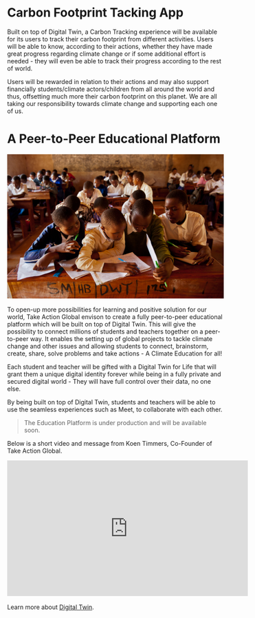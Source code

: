 # Carbon Footprint Tacking App 

Built on top of Digital Twin, a Carbon Tracking experience will be available for its users to track their carbon footprint from different activities. Users will be able to know, according to their actions, whether they have made great progress regarding climate change or if some additional effort is needed - they will even be able to track their progress according to the rest of world.  

Users will be rewarded in relation to their actions and may also support financially students/climate actors/children from all around the world and thus, offsetting much more their carbon footprint on this planet. We are all taking our responsibility towards climate change and supporting each one of us. 

# A Peer-to-Peer Educational Platform 

![](img/education_for_all.jpeg)

To open-up more possibilities for learning and positive solution for our world, Take Action Global envison to create a fully peer-to-peer educational platform which will be built on top of Digital Twin. This will give the possibility to connect millions of students and teachers together on a peer-to-peer way. It enables the setting up of global projects to tackle climate change and other issues and allowing students to connect, brainstorm, create, share, solve problems and take actions - A Climate Education for all!

Each student and teacher will be gifted with a Digital Twin for Life that will grant them a unique digital identity forever while being in a fully private and secured digital world - They will have full control over their data, no one else. 

By being built on top of Digital Twin, students and teachers will be able to use the seamless experiences such as Meet, to collaborate with each other. 

> The Education Platform is under production and will be available soon. 

Below is a short video and message from Koen Timmers, Co-Founder of Take Action Global. 

<iframe width="560" height="315" src="https://vimeo.com/414512607" frameborder="0" allow="accelerometer; autoplay; encrypted-media; gyroscope; picture-in-picture" allowfullscreen></iframe>

Learn more about [Digital Twin](www.info.mydigitaltwin.io).

 

